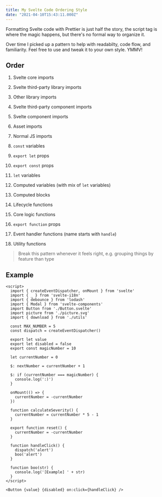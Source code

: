 ```yaml
---
title: My Svelte Code Ordering Style
date: "2021-04-10T15:43:11.000Z"
---
```


Formatting Svelte code with Prettier is just half the story, the script tag is where the magic happens, but there's no formal way to organize it.

Over time I picked up a pattern to help with readabilty, code flow, and familiarity. Feel free to use and tweak it to your own style. YMMV!

## Order

1. Svelte core imports

1. Svelte third-party library imports

1. Other library imports

1. Svelte third-party component imports

1. Svelte component imports

1. Asset imports

1. Normal JS imports

1. `const` variables

1. `export let` props

1. `export const` props

1. `let` variables

1. Computed variables (with mix of `let` variables)

1. Computed blocks

1. Lifecycle functions

1. Core logic functions

1. `export function` props

1. Event handler functions (name starts with `handle`)

1. Utility functions

> Break this pattern whenever it feels right, e.g. grouping things by feature than type

## Example

```svelte
<script>
  import { createEventDispatcher, onMount } from 'svelte'
  import { _ } from 'svelte-i18n'
  import { debounce } from 'lodash'
  import { Modal } from 'svelte-components'
  import Button from './Button.svelte'
  import picture from './picture.svg'
  import { download } from './utils'

  const MAX_NUMBER = 5
  const dispatch = createEventDispatcher()

  export let value
  export let disabled = false
  export const magicNumber = 10

  let currentNumber = 0

  $: nextNumber = currentNumber + 1

  $: if (currentNumber === magicNumber) {
    console.log(':)')
  }

  onMount(() => {
    currentNumber = -currentNumber
  })

  function calculateSeverity() {
    currentNumber = currentNumber * 5 - 1
  }

  export function reset() {
    currentNumber = -currentNumber
  }

  function handleClick() {
    dispatch('alert')
    boo('alert')
  }

  function boo(str) {
    console.log('[Example] ' + str)
  }
</script>

<Button {value} {disabled} on:click={handleClick} />
```
